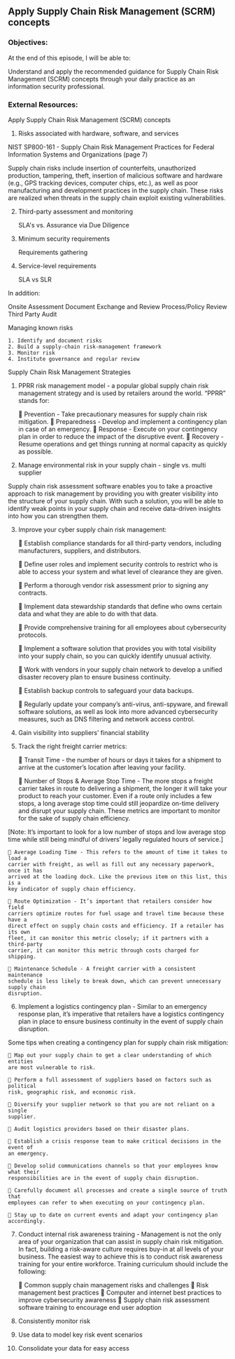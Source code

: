 ## Apply Supply Chain Risk Management (SCRM) concepts


### Objectives:

At the end of this episode, I will be able to:

Understand and apply the recommended guidance for Supply Chain Risk Management
(SCRM) concepts through your daily practice as an information security professional.


### External Resources:

Apply Supply Chain Risk Management (SCRM) concepts

1. Risks associated with hardware, software, and services

NIST SP800-161 - Supply Chain Risk Management Practices for Federal Information
Systems and Organizations (page 7)

Supply chain risks include insertion of counterfeits, unauthorized production,
tampering, theft, insertion of malicious software and hardware (e.g., GPS
	tracking devices, computer chips, etc.), as well as poor manufacturing and
	development practices in the supply chain. These risks are realized when
	threats in the supply chain exploit existing vulnerabilities.

2. Third-party assessment and monitoring

	SLA's vs. Assurance via Due Diligence

3. Minimum security requirements

	Requirements gathering

4. Service-level requirements

	SLA vs SLR


In addition:

Onsite Assessment
Document Exchange and Review
Process/Policy Review
Third Party Audit


Managing known risks

	1. Identify and document risks
	2. Build a supply-chain risk-management framework
	3. Monitor risk
	4. Institute governance and regular review


Supply Chain Risk Management Strategies

1. PPRR risk management model - a popular global supply chain risk management
strategy and is used by retailers around the world. “PPRR” stands for:

	 Prevention - Take precautionary measures for supply chain risk mitigation.
	 Preparedness - Develop and implement a contingency plan in case of an emergency.
	 Response - Execute on your contingency plan in order to reduce the impact
	of the disruptive event.
	 Recovery - Resume operations and get things running at normal capacity as
	quickly as possible.


2. Manage environmental risk in your supply chain - single vs. multi supplier

Supply chain risk assessment software enables you to take a proactive approach
to risk management by providing you with greater visibility into the structure
of your supply chain. With such a solution, you will be able to identify weak
points in your supply chain and receive data-driven insights into how you can
strengthen them.


3. Improve your cyber supply chain risk management:

	 Establish compliance standards for all third-party vendors, including
	manufacturers, suppliers, and distributors.

	 Define user roles and implement security controls to restrict who is able
	to access your system and what level of clearance they are given.

	 Perform a thorough vendor risk assessment prior to signing any contracts.

	 Implement data stewardship standards that define who owns certain data and
	what they are able to do with that data.

	 Provide comprehensive training for all employees about cybersecurity protocols.

	 Implement a software solution that provides you with total visibility into
	your supply chain, so you can quickly identify unusual activity.

	 Work with vendors in your supply chain network to develop a unified disaster
	recovery plan to ensure business continuity.

	 Establish backup controls to safeguard your data backups.

	 Regularly update your company’s anti-virus, anti-spyware, and firewall
	software solutions, as well as look into more advanced cybersecurity measures,
	such as DNS filtering and network access control.


4. Gain visibility into suppliers’ financial stability

5. Track the right freight carrier metrics:

	 Transit Time - the number of hours or days it takes for a shipment to arrive
	at the customer’s location after leaving your facility.

	 Number of Stops & Average Stop Time - The more stops a freight carrier takes
	in route to delivering a shipment, the longer it will take your product to
	reach your customer. Even if a route only includes a few stops, a long average
	stop time could still jeopardize on-time delivery and disrupt your supply chain.
	These metrics are important to monitor for the sake of supply chain efficiency.

[Note: It’s important to look for a low number of stops and low average stop time
while still being mindful of drivers’ legally regulated hours of service.]

	 Average Loading Time - This refers to the amount of time it takes to load a
	carrier with freight, as well as fill out any necessary paperwork, once it has
	arrived at the loading dock. Like the previous item on this list, this is a
	key indicator of supply chain efficiency.

	 Route Optimization - It’s important that retailers consider how field
	carriers optimize routes for fuel usage and travel time because these have a
	direct effect on supply chain costs and efficiency. If a retailer has its own
	fleet, it can monitor this metric closely; if it partners with a third-party
	carrier, it can monitor this metric through costs charged for shipping.

	 Maintenance Schedule - A freight carrier with a consistent maintenance
	schedule is less likely to break down, which can prevent unnecessary supply chain
	disruption.



6. Implement a logistics contingency plan - Similar to an emergency response
plan, it’s imperative that retailers have a logistics contingency plan in place
to ensure business continuity in the event of supply chain disruption.

Some tips when creating a contingency plan for supply chain risk mitigation:

	 Map out your supply chain to get a clear understanding of which entities
	are most vulnerable to risk.

	 Perform a full assessment of suppliers based on factors such as political
	risk, geographic risk, and economic risk.

	 Diversify your supplier network so that you are not reliant on a single
	supplier.

	 Audit logistics providers based on their disaster plans.

	 Establish a crisis response team to make critical decisions in the event of
	an emergency.

	 Develop solid communications channels so that your employees know what their
	responsibilities are in the event of supply chain disruption.

	 Carefully document all processes and create a single source of truth that
	employees can refer to when executing on your contingency plan.

	 Stay up to date on current events and adapt your contingency plan accordingly.


7. Conduct internal risk awareness training - Management is not the only area
of your organization that can assist in supply chain risk mitigation. In fact,
building a risk-aware culture requires buy-in at all levels of your business. The
easiest way to achieve this is to conduct risk awareness training for your entire
workforce. Training curriculum should include the following:

	 Common supply chain management risks and challenges
	 Risk management best practices
	 Computer and internet best practices to improve cybersecurity awareness
	 Supply chain risk assessment software training to encourage end user adoption


8. Consistently monitor risk

9. Use data to model key risk event scenarios

10. Consolidate your data for easy access
